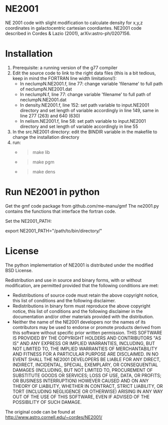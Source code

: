 NE2001
======

NE 2001 code with slight modification to calculate density for x,y,z coordinates in galactocentric cartesian coordiantes.
NE2001 code described in Cordes & Lazio (2001), arXiv:astro-ph/0207156.

Installation
============

1. Prerequisite: a running version of the g77 compiler
2. Edit the source code to link to the right data files (this is a bit tedious, keep in mind the FORTRAN line width limitations!):
    - In neclumpN.NE2001.f, line 77: change variable 'filename' to full path of neclumpN.NE2001.dat
    - In neclumpN.f, line 77: change variable 'filename' to full path of neclumpN.NE2001.dat
    - In density.NE2001.f, line 152: set path variable to input.NE2001 directory and set length of variable accordingly in line 149,
    same in line 277 (263) and 640 (630)
    - In nelism.NE2001.f, line 58: set path variable to input.NE2001 directory and set length of variable accordingly in line 55
2. In the src.NE2001 directory: edit the BINDIR variable in the makefile to change the installation directory
3. run:
    - > make lib 
    - > make pgm
    - > make dens

Run NE2001 in python
====================

Get the gmf code package from github.com/me-manu/gmf
The ne2001.py contains the functions that interface the fortran code.

Set the NE2001_PATH:

export NE2001_PATH="/path/to/bin/directory/"

License
=======

The python implementation of NE2001 is distributed under the modified BSD License.

Redistribution and use in source and binary forms, with or without
modification, are permitted provided that the following conditions are met:
- Redistributions of source code must retain the above copyright
notice, this list of conditions and the following disclaimer.
- Redistributions in binary form must reproduce the above copyright
notice, this list of conditions and the following disclaimer in the
documentation and/or other materials provided with the distribution.
- Neither the name of the NE2001 developers  nor the
names of its contributors may be used to endorse or promote products
derived from this software without specific prior written permission.
THIS SOFTWARE IS PROVIDED BY THE COPYRIGHT HOLDERS AND CONTRIBUTORS "AS IS" AND
ANY EXPRESS OR IMPLIED WARRANTIES, INCLUDING, BUT NOT LIMITED TO, THE IMPLIED
WARRANTIES OF MERCHANTABILITY AND FITNESS FOR A PARTICULAR PURPOSE ARE
DISCLAIMED. IN NO EVENT SHALL THE NE2001 DEVELOPERS BE LIABLE FOR ANY
DIRECT, INDIRECT, INCIDENTAL, SPECIAL, EXEMPLARY, OR CONSEQUENTIAL DAMAGES
(INCLUDING, BUT NOT LIMITED TO, PROCUREMENT OF SUBSTITUTE GOODS OR SERVICES;
LOSS OF USE, DATA, OR PROFITS; OR BUSINESS INTERRUPTION) HOWEVER CAUSED AND
ON ANY THEORY OF LIABILITY, WHETHER IN CONTRACT, STRICT LIABILITY, OR TORT
(INCLUDING NEGLIGENCE OR OTHERWISE) ARISING IN ANY WAY OUT OF THE USE OF THIS
SOFTWARE, EVEN IF ADVISED OF THE POSSIBILITY OF SUCH DAMAGE.

The original code can be found at http://www.astro.cornell.edu/~cordes/NE2001/
